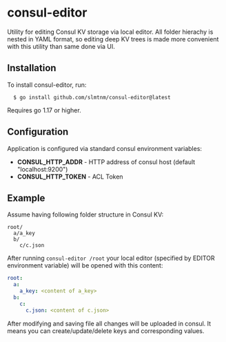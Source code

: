 # consul-editor

Utility for editing Consul KV storage via local editor. All folder 
hierachy is nested in YAML format, so editing deep KV trees is made 
more convenient with this utility than same done via UI.

## Installation
To install consul-editor, run:
```console
  $ go install github.com/slmtnm/consul-editor@latest
```
Requires go 1.17 or higher.

## Configuration

Application is configured via standard consul environment variables:

* **CONSUL_HTTP_ADDR** - HTTP address of consul host (default "localhost:9200")
* **CONSUL_HTTP_TOKEN** - ACL Token

## Example
Assume having following folder structure in Consul KV:
```
root/
  a/a_key
  b/
    c/c.json
```

After running `consul-editor /root` your local editor (specified by 
EDITOR environment variable) will be opened with this content:
```yaml
root:
  a:
    a_key: <content of a_key>
  b:
    c:
      c.json: <content of c.json>
```

After modifying and saving file all changes will be uploaded in consul. It
means you can create/update/delete keys and corresponding values.